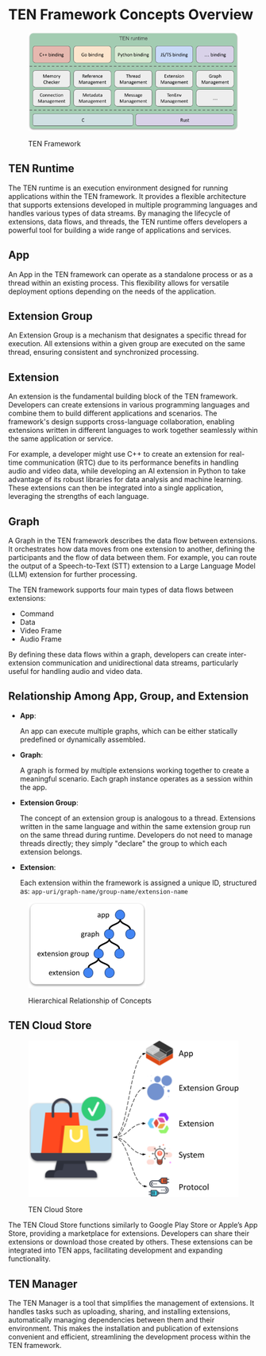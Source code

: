 # TEN Framework Concepts Overview

<figure><img src="../../assets/png/ten_framework.png" alt=""><figcaption><p>TEN Framework</p></figcaption></figure>

## TEN Runtime

The TEN runtime is an execution environment designed for running applications within the TEN framework. It provides a flexible architecture that supports extensions developed in multiple programming languages and handles various types of data streams. By managing the lifecycle of extensions, data flows, and threads, the TEN runtime offers developers a powerful tool for building a wide range of applications and services.

## App

An App in the TEN framework can operate as a standalone process or as a thread within an existing process. This flexibility allows for versatile deployment options depending on the needs of the application.

## Extension Group

An Extension Group is a mechanism that designates a specific thread for execution. All extensions within a given group are executed on the same thread, ensuring consistent and synchronized processing.

## Extension

An extension is the fundamental building block of the TEN framework. Developers can create extensions in various programming languages and combine them to build different applications and scenarios. The framework's design supports cross-language collaboration, enabling extensions written in different languages to work together seamlessly within the same application or service.

For example, a developer might use C++ to create an extension for real-time communication (RTC) due to its performance benefits in handling audio and video data, while developing an AI extension in Python to take advantage of its robust libraries for data analysis and machine learning. These extensions can then be integrated into a single application, leveraging the strengths of each language.

## Graph

A Graph in the TEN framework describes the data flow between extensions. It orchestrates how data moves from one extension to another, defining the participants and the flow of data between them. For example, you can route the output of a Speech-to-Text (STT) extension to a Large Language Model (LLM) extension for further processing.

The TEN framework supports four main types of data flows between extensions:

- Command
- Data
- Video Frame
- Audio Frame

By defining these data flows within a graph, developers can create inter-extension communication and unidirectional data streams, particularly useful for handling audio and video data.

## Relationship Among App, Group, and Extension

- **App**:

  An app can execute multiple graphs, which can be either statically predefined or dynamically assembled.

- **Graph**:

  A graph is formed by multiple extensions working together to create a meaningful scenario. Each graph instance operates as a session within the app.

- **Extension Group**:

  The concept of an extension group is analogous to a thread. Extensions written in the same language and within the same extension group run on the same thread during runtime. Developers do not need to manage threads directly; they simply "declare" the group to which each extension belongs.

- **Extension**:

  Each extension within the framework is assigned a unique ID, structured as: `app-uri/graph-name/group-name/extension-name`

<figure><img src="../../assets/png/hierarchical_relationship_of_concepts.png" alt=""><figcaption><p>Hierarchical Relationship of Concepts</p></figcaption></figure>

## TEN Cloud Store

<figure><img src="../../assets/png/ten_cloud_store.png" alt=""><figcaption><p>TEN Cloud Store</p></figcaption></figure>

The TEN Cloud Store functions similarly to Google Play Store or Apple’s App Store, providing a marketplace for extensions. Developers can share their extensions or download those created by others. These extensions can be integrated into TEN apps, facilitating development and expanding functionality.

## TEN Manager

The TEN Manager is a tool that simplifies the management of extensions. It handles tasks such as uploading, sharing, and installing extensions, automatically managing dependencies between them and their environment. This makes the installation and publication of extensions convenient and efficient, streamlining the development process within the TEN framework.
